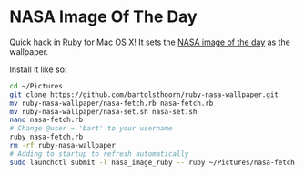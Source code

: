 # NASA Image Of The Day
Quick hack in Ruby for Mac OS X! It sets the [NASA image of the day](http://www.nasa.gov/multimedia/imagegallery/iotd.html) as the wallpaper.

Install it like so:

```bash
cd ~/Pictures
git clone https://github.com/bartolsthoorn/ruby-nasa-wallpaper.git
mv ruby-nasa-wallpaper/nasa-fetch.rb nasa-fetch.rb
mv ruby-nasa-wallpaper/nasa-set.sh nasa-set.sh
nano nasa-fetch.rb
# Change @user = 'bart' to your username
ruby nasa-fetch.rb
rm -rf ruby-nasa-wallpaper
# Adding to startup to refresh automatically
sudo launchctl submit -l nasa_image_ruby -- ruby ~/Pictures/nasa-fetch.rb
```